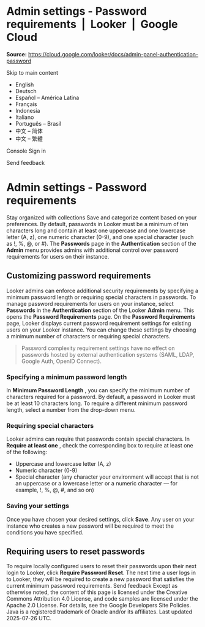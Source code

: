 # Admin settings - Password requirements  |  Looker  |  Google Cloud

**Source:** https://cloud.google.com/looker/docs/admin-panel-authentication-password

Skip to main content 
  * English
  * Deutsch
  * Español – América Latina
  * Français
  * Indonesia
  * Italiano
  * Português – Brasil
  * 中文 – 简体
  * 中文 – 繁體

Console  Sign in




Send feedback 
#  Admin settings - Password requirements
Stay organized with collections  Save and categorize content based on your preferences. 
By default, passwords in Looker must be a minimum of ten characters long and contain at least one uppercase and one lowercase letter (A, z), one numeric character (0-9), and one special character (such as !, %, @, or #). The **Passwords** page in the **Authentication** section of the **Admin** menu provides admins with additional control over password requirements for users on their instance.
## Customizing password requirements
Looker admins can enforce additional security requirements by specifying a minimum password length or requiring special characters in passwords. To manage password requirements for users on your instance, select **Passwords** in the **Authentication** section of the Looker **Admin** menu. This opens the **Password Requirements** page.
On the **Password Requirements** page, Looker displays current password requirement settings for existing users on your Looker instance. You can change these settings by choosing a minimum number of characters or requiring special characters.
> Password complexity requirement settings have no effect on passwords hosted by external authentication systems (SAML, LDAP, Google Auth, OpenID Connect).
### Specifying a minimum password length
In **Minimum Password Length** , you can specify the minimum number of characters required for a password. By default, a password in Looker must be at least 10 characters long. To require a different minimum password length, select a number from the drop-down menu.
### Requiring special characters
Looker admins can require that passwords contain special characters. In **Require at least one** , check the corresponding box to require at least one of the following:
  * Uppercase and lowercase letter (A, z)
  * Numeric character (0-9)
  * Special character (any character your environment will accept that is not an uppercase or a lowercase letter or a numeric character — for example, !, %, @, #, and so on)


### Saving your settings
Once you have chosen your desired settings, click **Save**. Any user on your instance who creates a new password will be required to meet the conditions you have specified.
## Requiring users to reset passwords
To require locally configured users to reset their passwords upon their next login to Looker, click **Require Password Reset**. The next time a user logs in to Looker, they will be required to create a new password that satisfies the current minimum password requirements.
Send feedback 
Except as otherwise noted, the content of this page is licensed under the Creative Commons Attribution 4.0 License, and code samples are licensed under the Apache 2.0 License. For details, see the Google Developers Site Policies. Java is a registered trademark of Oracle and/or its affiliates.
Last updated 2025-07-26 UTC.


